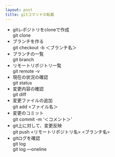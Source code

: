 ```yaml
---
layout: post
title: gitコマンドの転載
---
```


- gitレポジトリをcloneで作成  
  git clone <git Url>
- ブランチを作る  
  git checkout -b ＜ブランチ名＞
- ブランチの一覧  
  git branch
- リモートリポジトリ一覧  
  git remote -v
- 現在の状況の確認  
  git status
- 変更内容の確認  
  git diff
- 変更ファイルの追加  
  git add <ファイル名＞
- 変更のコミット  
  git commit -m ‘＜コメント＞’
- git上に対して、変更反映  
  git push <リモートリポジトリ名> <ブランチ名>
- gitログを確認  
  git log  
  git log —oneline
